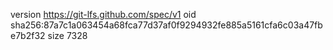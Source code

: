 version https://git-lfs.github.com/spec/v1
oid sha256:87a7c1a063454a68fca77d37af0f9294932fe885a5161cfa6c03a47fbe7b2f32
size 7328
